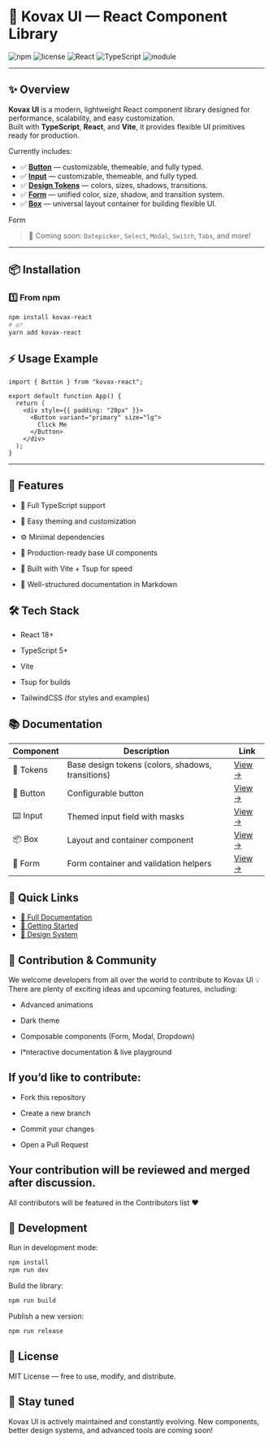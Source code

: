# 🧩 Kovax UI — React Component Library

![npm](https://img.shields.io/npm/v/kovax-react?color=3b82f6&label=version)
![license](https://img.shields.io/npm/l/kovax-react?color=green)
![React](https://img.shields.io/badge/React-16+-61dafb)
![TypeScript](https://img.shields.io/badge/TypeScript-5+-3178c6)
![module](https://img.shields.io/badge/module-ESM-blue)

---

## ✨ Overview

**Kovax UI** is a modern, lightweight React component library designed for performance, scalability, and easy customization.  
Built with **TypeScript**, **React**, and **Vite**, it provides flexible UI primitives ready for production.

Currently includes:
- ✅ [**Button**](https://github.com/MrKamura/kovax/blob/master/docs/components/Button.md) — customizable, themeable, and fully typed.
- ✅ [**Input**](https://github.com/MrKamura/kovax/blob/master/docs/components/Input.md) — customizable, themeable, and fully typed.
- ✅ [**Design Tokens**](https://github.com/MrKamura/kovax/blob/master/docs/components/Tokens.md) — colors, sizes, shadows, transitions.
- ✅ [**Form**](https://github.com/MrKamura/kovax/blob/master/docs/components/Form.md) — unified color, size, shadow, and transition system.
- ✅ [**Box**](https://github.com/MrKamura/kovax/blob/master/docs/components/Layout/Box.md) — universal layout container for building flexible UI.



Form

> 🚀 Coming soon: `Datepicker`, `Select`, `Modal`, `Switch`, `Tabs`, and more!


---

## 📦 Installation

### 1️⃣ From npm
```bash
npm install kovax-react
# or
yarn add kovax-react
```

## ⚡ Usage Example
```tsx
import { Button } from "kovax-react";

export default function App() {
  return (
    <div style={{ padding: "20px" }}>
      <Button variant="primary" size="lg">
        Click Me
      </Button>
    </div>
  );
}
```
---

## 🧠 Features

* 🌈 Full TypeScript support

* 🎨 Easy theming and customization

* ⚙️ Minimal dependencies

* 🧱 Production-ready base UI components

* 🚀 Built with Vite + Tsup for speed

* 📘 Well-structured documentation in Markdown



## 🛠 Tech Stack

* React 18+

* TypeScript 5+

* Vite

* Tsup for builds

* TailwindCSS (for styles and examples)

## 📚 Documentation


| Component | Description                                       | Link                                                                              |
| --------- | ------------------------------------------------- | --------------------------------------------------------------------------------- |
| 🎨 Tokens | Base design tokens (colors, shadows, transitions) | [View →](https://github.com/MrKamura/kovax/blob/master/docs/components/Tokens.md) |
| 🔘 Button | Configurable button                               | [View →](https://github.com/MrKamura/kovax/blob/master/docs/components/Button.md) |
| ⌨️ Input  | Themed input field with masks                     | [View →](https://github.com/MrKamura/kovax/blob/master/docs/components/Input.md)  |
| 📦 Box    | Layout and container component                    | [View →](https://github.com/MrKamura/kovax/blob/master/docs/components/Layout/Box.md)    |
| 🧾 Form   | Form container and validation helpers             | [View →](https://github.com/MrKamura/kovax/blob/master/docs/components/Form.md)   |




## 🔗 Quick Links
- [📖 Full Documentation](./docs/)
- [🚀 Getting Started](./docs/GETTING_STARTED.md)
- [🎨 Design System](./docs/DESIGN_SYSTEM.md)
## 🤝 Contribution & Community

We welcome developers from all over the world to contribute to Kovax UI 💡
There are plenty of exciting ideas and upcoming features, including:

* Advanced animations

* Dark theme

* Composable components (Form, Modal, Dropdown)

* I*nteractive documentation & live playground

## If you’d like to contribute:

* Fork this repository

* Create a new branch

* Commit your changes

* Open a Pull Request

## Your contribution will be reviewed and merged after discussion.
All contributors will be featured in the Contributors list ❤️

## 🚀 Development
Run in development mode:
```bash
npm install
npm run dev
```

Build the library:
```bash
npm run build
```

Publish a new version:
```bash
npm run release
```

## 📄 License

MIT License — free to use, modify, and distribute.

## 🌟 Stay tuned

Kovax UI is actively maintained and constantly evolving.
New components, better design systems, and advanced tools are coming soon!
